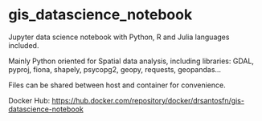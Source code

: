 # gis_datascience_notebook
Jupyter data science notebook with Python, R and Julia languages included.

Mainly Python oriented for Spatial data analysis, including libraries: GDAL, pyproj, fiona, shapely, psycopg2, geopy, requests, geopandas...

Files can be shared between host and container for convenience.

Docker Hub: https://hub.docker.com/repository/docker/drsantosfn/gis-datascience-notebook
